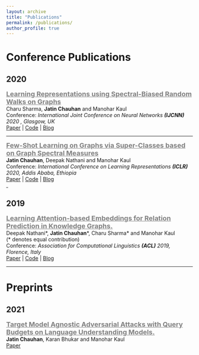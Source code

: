 ```yaml
---
layout: archive
title: "Publications"
permalink: /publications/
author_profile: true
---
```


# Conference Publications

## 2020
<span style="color:gray"><b><u><font size=4> Learning Representations using Spectral-Biased Random Walks on
Graphs </font></u></b></span> \
Charu Sharma, **Jatin Chauhan** and Manohar Kaul \
Conference: *International Joint Conference on Neural Networks **(IJCNN)** 2020 , Glasgow, UK* \
[Paper](https://arxiv.org/pdf/2005.09752.pdf) | [Code](https://github.com/charusharma1991/LinkPred) | [Blog](https://medium.com/swlh/spectral-biased-random-walks-on-graphs-9fd771e384ae)

<hr size=1>

<span style="color:gray"><b><u><font size=4> Few-Shot Learning on Graphs via Super-Classes based on Graph Spectral Measures </font></u></b></span> \
**Jatin Chauhan**, Deepak Nathani and Manohar Kaul \
Conference: *International Conference on Learning Representations **(ICLR)** 2020, Addis
Ababa, Ethiopia* \
[Paper](https://www.openreview.net/forum?id=Bkeeca4Kvr) | [Code](https://github.com/chauhanjatin10/GraphsFewShot) | [Blog](https://medium.com/@cs17btech11019/few-shot-learning-on-graphs-f6312a9e9de5)
<hr width=5 />

## 2019
<span style="color:gray"><b><u><font size=4> Learning Attention-based Embeddings for Relation Prediction in
Knowledge Graphs. </font></u></b></span> \
Deepak Nathani\*, **Jatin Chauhan**\*, Charu Sharma* and Manohar Kaul \
(* denotes equal contribution) \
Conference: *Association for Computational Linguistics **(ACL)** 2019, Florence, Italy* \
[Paper](https://www.aclweb.org/anthology/P19-1466.pdf) | [Code](https://www.aclweb.org/anthology/P19-1466.pdf) | [Blog](https://deepakn97.github.io/blog/2019/Knowledge-Base-Relation-Prediction/)

<hr size=5 />


# Preprints

## 2021
<span style="color:gray"><b><u><font size=4> Target Model Agnostic Adversarial Attacks with Query Budgets on
Language Understanding Models. </font></u></b></span> \
**Jatin Chauhan**, Karan Bhukar and Manohar Kaul \
[Paper](https://arxiv.org/pdf/2106.07047.pdf)
